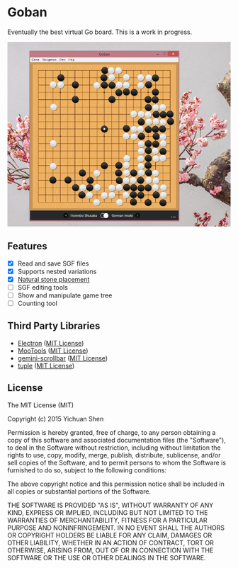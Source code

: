 # Goban

Eventually the best virtual Go board. This is a work in progress.

![Screenshot](screenshot.png)

## Features

- [x] Read and save SGF files
- [x] Supports nested variations
- [x] [Natural stone placement](http://senseis.xmp.net/?NaturalStonePlacement)
- [ ] SGF editing tools
- [ ] Show and manipulate game tree
- [ ] Counting tool

## Third Party Libraries

* [Electron](http://electron.atom.io/) ([MIT License](https://github.com/atom/electron/blob/master/LICENSE))
* [MooTools](http://mootools.net/) ([MIT License](https://github.com/mootools/mootools-core/blob/master/Source/license.txt))
* [gemini-scrollbar](http://noeldelgado.github.io/gemini-scrollbar/) ([MIT License](https://github.com/noeldelgado/gemini-scrollbar/blob/master/LICENSE))
* [tuple](https://github.com/Wolfy87/tuple) ([MIT License](https://github.com/Wolfy87/tuple#license-mit))

## License

The MIT License (MIT)

Copyright (c) 2015 Yichuan Shen

Permission is hereby granted, free of charge, to any person obtaining a copy
of this software and associated documentation files (the "Software"), to deal
in the Software without restriction, including without limitation the rights
to use, copy, modify, merge, publish, distribute, sublicense, and/or sell
copies of the Software, and to permit persons to whom the Software is
furnished to do so, subject to the following conditions:

The above copyright notice and this permission notice shall be included in
all copies or substantial portions of the Software.

THE SOFTWARE IS PROVIDED "AS IS", WITHOUT WARRANTY OF ANY KIND, EXPRESS OR
IMPLIED, INCLUDING BUT NOT LIMITED TO THE WARRANTIES OF MERCHANTABILITY,
FITNESS FOR A PARTICULAR PURPOSE AND NONINFRINGEMENT. IN NO EVENT SHALL THE
AUTHORS OR COPYRIGHT HOLDERS BE LIABLE FOR ANY CLAIM, DAMAGES OR OTHER
LIABILITY, WHETHER IN AN ACTION OF CONTRACT, TORT OR OTHERWISE, ARISING FROM,
OUT OF OR IN CONNECTION WITH THE SOFTWARE OR THE USE OR OTHER DEALINGS IN
THE SOFTWARE.
